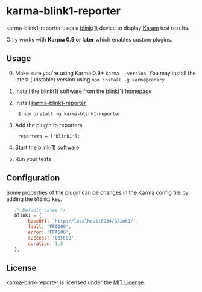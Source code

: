 # karma-blink1-reporter

karma-blink1-reporter uses a [blink(1)][1] device to display [Karam][0] test results.

Only works with **Karma 0.9 or later** which enables custom plugins.

## Usage

0. Make sure you're using Karma 0.9+ `karma --version`. You may install the latest (unstable) version using `npm install -g karma@canary`

1. Install the blink(1) software from the [blink(1) homepage][1]

2. Install [karma-blink1-reporter][2]

        $ npm install -g karma-blink1-reporter


3. Add the plugin to reporters

        reporters = ['blink1'];

4. Start the blink(1) software

5. Run your tests

## Configuration

Some properties of the plugin can be changes in the Karma config file by adding the `blink1` key.

```js
   /* Default vales */
   blink1 = {
        baseUrl: 'http://localhost:8934/blink1/',
        fault: 'FF0000',
        error: 'FFA500',
        success: '00FF00',
        duration: 1.5
   },
```

## License

karma-blink-reporter is licensed under the [MIT License][3].

  [0]: http://karma-runner.github.com
  [1]: http://thingm.com/products/blink-1.html
  [2]: https://github.com/bertschneider/karma-blink1-reporter
  [3]: http://opensource.org/licenses/MIT
